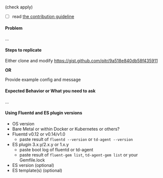 (check apply)
- [ ] read [the contribution guideline](https://github.com/uken/fluent-plugin-elasticsearch/blob/master/CONTRIBUTING.md)

#### Problem

...

#### Steps to replicate

Either clone and modify https://gist.github.com/pitr/9a518e840db58f435911

**OR**

Provide example config and message

#### Expected Behavior or What you need to ask

...

#### Using Fluentd and ES plugin versions

* OS version
* Bare Metal or within Docker or Kubernetes or others?
* Fluentd v0.12 or v0.14/v1.0
  * paste result of ``fluentd --version`` or ``td-agent --version``
* ES plugin 3.x.y/2.x.y or 1.x.y
  * paste boot log of fluentd or td-agent
  * paste result of ``fluent-gem list``, ``td-agent-gem list`` or your Gemfile.lock
* ES version (optional)
* ES template(s) (optional)
